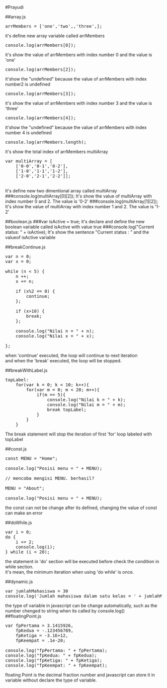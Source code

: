 #Prayudi

##array.js
<pre>arrMembers = ['one','two',,'three',];</pre>
it's define new array variable called arrMembers
<pre>console.log(arrMembers[0]);</pre>
it's show the value of arrMembers with index number 0 and the value is 'one'
<pre>console.log(arrMembers[2]);</pre>
it'show the "undefined" because the value of arrMembers with index number2 is undefined
<pre>console.log(arrMembers[3]);</pre>
it's show the value of arrMembers with index number 3 and the value is 'three'
<pre>console.log(arrMembers[4]);</pre>
it'show the "undefined" because the value of arrMembers with index number 4 is undefined
<pre>console.log(arrMembers.length);</pre>
it's show the total index of arrMembers
multiArray
<pre>var multiArray = [
	['0-0','0-1','0-2'],
	['1-0','1-1','1-2'],
	['2-0','2-1','2-2']];</pre>
<br> It's define new two dimentional array called multiArray <br>
###console.log(multiArray[0][2]);
It's show the value of multiArray with index number 0 and 2. The value is '0-2'
###console.log(multiArray[1][2]);
It's show the value of multiArray with index number 1 and 2. The value is '1-2'

##boolean.js
###var isActive = true;
it's declare and define the new boolean variable called isActive with value true
###console.log("Current status: " + isActive);
It's show the sentence "Current status : " and the valueof isActive variable

##breakContinue.js
<pre>
var n = 0;
var x = 0;

while (n < 5) {
	n ++;
	x += n;

	if (x%2 == 0) {
		continue;
	};

	if (x>10) {
		break;
	};

	console.log("Nilai n = " + n);
	console.log("Nilai x = " + x);

};
</pre>
when 'continue' executed, the loop will continue to next iteration <br>
and when the 'break' executed, the loop will be stopped.<br>

##breakWithLabel.js
<pre>
topLabel:
	for(var k = 0; k < 10; k++){
		for(var m = 0; m < 20; m++){
			if(m == 5){
				console.log("Nilai k = " + k);
				console.log("Nilai m = " + m);
				break topLabel;
			}
		}
	}
</pre>
The break statement will stop the iteration of first 'for' loop labeled with topLabel

##const.js
<pre>
const MENU = "Home";

console.log("Posisi menu = " + MENU);

// mencoba mengisi MENU. berhasil?

MENU = "About";

console.log("Posisi menu = " + MENU);
</pre>
the const can not be change after its defined, changing the value of const can make an error

##doWhile.js
<pre>
var i = 0;
do {
	i += 2;
	console.log(i);
} while (i < 20);
</pre>
the statement in 'do' section will be executed before check the condition in while section.<br>
it's mean, the minimum iteration when using 'do while' is once.

##dynamic.js
<pre>
var jumlahMahasiswa = 30
console.log('Jumlah mahasiswa dalam satu kelas = ' + jumlahMahasiswa);
</pre>
the type of variable in javascript can be change automatically, such as the number chenged to string when its called by console.log()
##floatingPoint.js
<pre>
var fpPertama = 3.1415926,
    fpKedua = -.123456789,
    fpKetiga = -3.1E+12,
    fpKeempat = .1e-20;

console.log("fpPertama: " + fpPertama);
console.log("fpKedua: " + fpKedua);
console.log("fpKetiga: " + fpKetiga);
console.log("fpKeempat: " + fpKeempat);
</pre>
floating Point is the decimal fraction number and javascript can store it in variable without declare the type of variable. 
